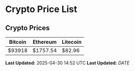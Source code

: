 # Crypto Price List

## Crypto Prices
| Bitcoin | Ethereum | Litecoin |
| ------- | -------- | -------- |
| $93918 | $1757.54 | $82.96 |
**Last Updated:** 2025-04-30 14:52 UTC
**Last Updated:** $DATE$
